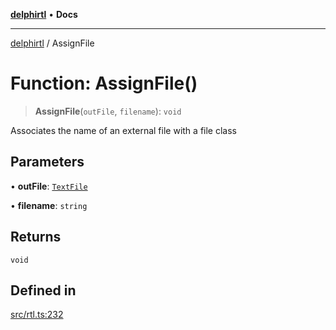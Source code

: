 [**delphirtl**](../README.md) • **Docs**

***

[delphirtl](../globals.md) / AssignFile

# Function: AssignFile()

> **AssignFile**(`outFile`, `filename`): `void`

Associates the name of an external file with a file class

## Parameters

• **outFile**: [`TextFile`](../classes/TextFile.md)

• **filename**: `string`

## Returns

`void`

## Defined in

[src/rtl.ts:232](https://github.com/chuacw/delphirtl/blob/05c2ea653decdb53a49ed6866b6aa0d956ef8b01/src/rtl.ts#L232)
